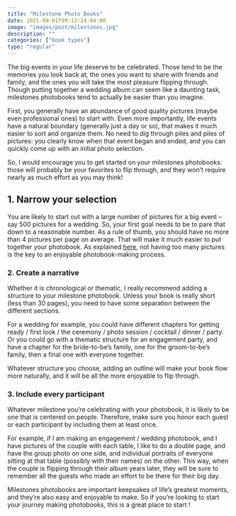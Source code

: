 ```yaml
---
title: "Milestone Photo Books"
date: 2021-09-01T09:13:24-04:00
image: "images/post/milestones.jpg"
description: ""
categories: ["book types"]
type: "regular"
---
```


The big events in your life deserve to be celebrated. Those tend to be the memories
you look back at, the ones you want to share with friends and family, and the ones you
will take the most pleasure flipping through. Though putting together a wedding album
can seem like a daunting task, milestones photobooks tend to actually be easier than
you imagine.

First, you generally have an abundance of good quality pictures (maybe even
professional ones) to start with. Even more importantly, life events have a natural
boundary (generally just a day or so), that makes it much easier to sort and organize
them. No need to dig through piles and piles of pictures: you clearly know when that
event began and ended, and you can quickly come up with an initial photo selection.

So, I would encourage you to get started on your milestones photobooks: those will
probably be your favorites to flip through, and they won’t require nearly as much
effort as you may think!

## 1. Narrow your selection

You are likely to start out with a large number of pictures for a big event – say 500
pictures for a wedding. So, your first goal needs to be to pare that down to a
reasonable number. As a rule of thumb, you should have no more than 4 pictures per
page on average. That will make it much easier to put together your photobook.
As explained [here](/post/photo-selection), not having too many pictures is the key to an
enjoyable photobook-making process.

### 2. Create a narrative

Whether it is chronological or thematic, I really recommend adding a structure to your
milestone photobook. Unless your book is really short (less than 30 pages), you need
to have some separation between the different sections.

For a wedding for example, you could have different chapters for getting ready
/ first look / the ceremony / photo session / cocktail / dinner / party. Or you could
go with a thematic structure for an engagement party, and have a chapter for the
bride-to-be’s family, one for the groom-to-be’s family, then a final one with everyone
together.

Whatever structure you choose, adding an outline will make your book flow more
naturally, and it will be all the more enjoyable to flip through.

### 3. Include every participant

Whatever milestone you’re celebrating with your photobook, it is likely to be one
that is centered on people. Therefore, make sure you honor each guest or each
participant by including them at least once.

For example, if I am making an engagement / wedding photobook, and I have pictures of
the couple with each table, I like to do a double page, and have the group photo on one
side, and individual portraits of everyone sitting at that table (possibly with their
names) on the other. This way, when the couple is flipping through their album years
later, they will be sure to remember all the guests who made an effort to be there
for their big day.

Milestones photobooks are important keepsakes of life’s greatest moments, and
they’re also easy and enjoyable to make. So if you’re looking to start your journey
making photobooks, this is a great place to start !
